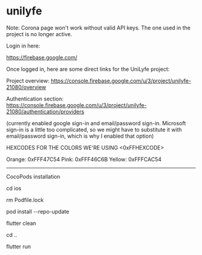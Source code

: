 # unilyfe

Note: Corona page won't work without valid API keys. The one used in the project is no longer active.

Login in here: 

https://firebase.google.com/

Once logged in, here are some direct links for the UniLyfe project:

Project overview: https://console.firebase.google.com/u/3/project/unilyfe-21080/overview

Authentication section: https://console.firebase.google.com/u/3/project/unilyfe-21080/authentication/providers

(currently enabled google sign-in and email/password sign-in. Microsoft sign-in is a little too complicated, so we might have to substitute it with email/password sign-in, which is why I enabled that option)

HEXCODES FOR THE COLORS WE'RE USING <0xFFHEXCODE>

Orange: 0xFFF47C54
Pink: 0xFFF46C6B
Yellow: 0xFFFCAC54

-----------------------------------------------------------------------------------------------------
CocoPods installation

cd ios

rm Podfile.lock

pod install --repo-update

flutter clean

cd ..

flutter run


